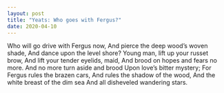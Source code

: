```yaml
---
layout: post
title: "Yeats: Who goes with Fergus?"
date: 2020-04-10
---
```


Who will go drive with Fergus now,
And pierce the deep wood’s woven shade,
And dance upon the level shore?
Young man, lift up your russet brow,
And lift your tender eyelids, maid,
And brood on hopes and fears no more.
And no more turn aside and brood
Upon love’s bitter mystery;
For Fergus rules the brazen cars,
And rules the shadow of the wood,
And the white breast of the dim sea
And all disheveled wandering stars.
